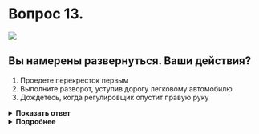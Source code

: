 # Вопрос 13.

![](https://s.drom.ru/i24227/pdd/tickets/2016/1542608321.jpg)

## Вы намерены развернуться. Ваши действия?

1. Проедете перекресток первым
2. Выполните разворот, уступив дорогу легковому автомобилю
3. Дождетесь, когда регулировщик опустит правую руку

<details>
<summary><b>Показать ответ</b></summary>
Правильный ответ: 2
</details>
<details>
<summary><b>Подробнее</b></summary>
Перекрёсток регулируемый. Правая рука регулировщика вытянута вперёд. Со стороны левого бока транспортные средства могут продолжить движение в любом направлении, соблюдая правила расположения транспортных средств на проезжей части.
Производя разворот из крайней левой полосы, у Вас будет помеха справа. Вы уступите дорогу легковому автомобилю, поворачивающему направо. (Пункты 6.10, 13.4 ПДД)
</details>
